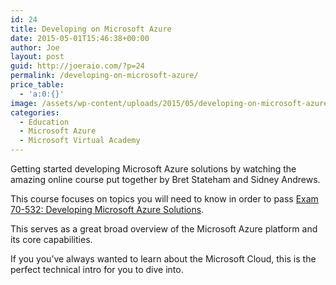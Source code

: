 ```yaml
---
id: 24
title: Developing on Microsoft Azure
date: 2015-05-01T15:46:38+00:00
author: Joe
layout: post
guid: http://joeraio.com/?p=24
permalink: /developing-on-microsoft-azure/
price_table:
  - 'a:0:{}'
image: /assets/wp-content/uploads/2015/05/developing-on-microsoft-azure.png
categories:
  - Education
  - Microsoft Azure
  - Microsoft Virtual Academy
---
```

Getting started developing Microsoft Azure solutions by watching the amazing online course put together by Bret Stateham and Sidney Andrews.

This course focuses on topics you will need to know in order to pass [Exam 70-532: Developing Microsoft Azure Solutions](https://www.microsoft.com/learning/en-us/exam-70-532.aspx).

This serves as a great broad overview of the Microsoft Azure platform and its core capabilities.

If you you’ve always wanted to learn about the Microsoft Cloud, this is the perfect technical intro for you to dive into.